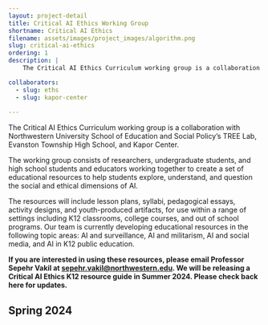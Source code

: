 ```yaml
---
layout: project-detail
title: Critical AI Ethics Working Group
shortname: Critical AI Ethics
filename: assets/images/project_images/algorithm.png
slug: critical-ai-ethics
ordering: 1
description: |
    The Critical AI Ethics Curriculum working group is a collaboration with Northwestern University School of Education and Social Policy’s TREE Lab, Evanston Township High School, and Kapor Center. The working group consists of researchers, undergraduate students, and high school students and educators working together to create a set of educational resources to help students explore, understand, and question the social and ethical dimensions of AI. 

collaborators:
  - slug: eths
  - slug: kapor-center
  
---
```


The Critical AI Ethics Curriculum working group is a collaboration with Northwestern University School of Education and Social Policy’s TREE Lab, Evanston Township High School, and Kapor Center. 

The working group consists of researchers, undergraduate students, and high school students and educators working together to create a set of educational resources to help students explore, understand, and question the social and ethical dimensions of AI. 

The resources will include lesson plans, syllabi, pedagogical essays, activity designs, and youth-produced artifacts, for use within a range of settings including K12 classrooms, college courses, and out of school programs. Our team is currently developing educational resources in the following topic areas: AI and surveillance, AI and militarism, AI and social media, and AI in K12 public education. 

**If you are interested in using these resources, please email Professor Sepehr Vakil at sepehr.vakil@northwestern.edu. We will be releasing a Critical AI Ethics K12 resource guide in Summer 2024. Please check back here for updates.** 



## Spring 2024
